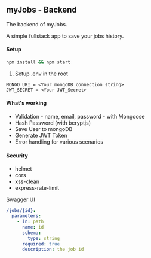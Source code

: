 ## myJobs - Backend
The backend of myJobs. 

A simple fullstack app to save your jobs history.

#### Setup

```bash
npm install && npm start
```

1. Setup .env in the root
```
MONGO_URI = <Your mongoDB connection string>
JWT_SECRET = <Your JWT_Secret>
```

#### What's working

- Validation - name, email, password - with Mongoose
- Hash Password (with bcryptjs)
- Save User to mongoDB
- Generate JWT Token
- Error handling for various scenarios

#### Security

- helmet
- cors
- xss-clean
- express-rate-limit

Swagger UI

```yaml
/jobs/{id}:
  parameters:
    - in: path
      name: id
      schema:
        type: string
      required: true
      description: the job id
```
